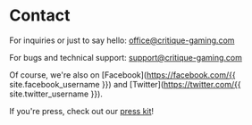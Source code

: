 # Contact

For inquiries or just to say hello: [office@critique-gaming.com](mailto:office@critique-gaming.com)

For bugs and technical support: [support@critique-gaming.com](mailto:support@critique-gaming.com)

Of course, we're also on [Facebook](https://facebook.com/{{ site.facebook_username }}) and [Twitter](https://twitter.com/{{ site.twitter_username }}).

If you're press, check out our [press kit](https://presskit.critique-gaming.com)!